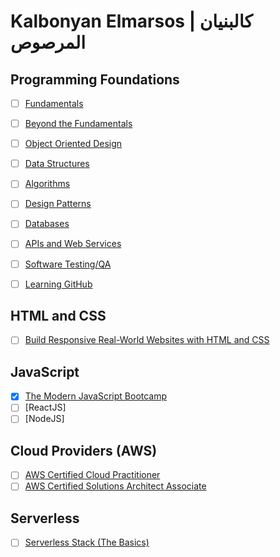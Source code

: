 # Kalbonyan Elmarsos | كالبنيان المرصوص


## Programming Foundations

- [ ] [Fundamentals]()
- [ ] [Beyond the Fundamentals]()
- [ ] [Object Oriented Design]()
- [ ] [Data Structures]()
- [ ] [Algorithms]()
- [ ] [Design Patterns]()
- [ ] [Databases]()
- [ ] [APIs and Web Services]()
- [ ] [Software Testing/QA]()
- [ ] [Learning GitHub]()


## HTML and CSS

- [ ] [Build Responsive Real-World Websites with HTML and CSS]()

## JavaScript

- [X] [The Modern JavaScript Bootcamp]()
- [ ] [ReactJS]
- [ ] [NodeJS]

## Cloud Providers (AWS)
- [ ] [AWS Certified Cloud Practitioner]()
- [ ] [AWS Certified Solutions Architect Associate]()

## Serverless
- [ ] [Serverless Stack (The Basics)]()
